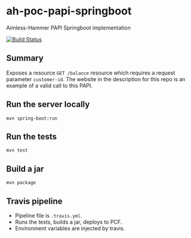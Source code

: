 # ah-poc-papi-springboot
Aimless-Hammer PAPI Springboot implementation

[![Build Status](https://travis-ci.com/zuhlke/ah-poc-papi-springboot.svg?branch=master)](https://travis-ci.com/zuhlke/ah-poc-papi-springboot) 

## Summary

Exposes a resource `GET /balance` resource which requires a request parameter `customer-id`. The website in the description for this repo is an example of a valid call to this PAPI.

## Run the server locally

`mvn spring-boot:run`

## Run the tests

`mvn test`

## Build a jar

`mvn package`

## Travis pipeline

- Pipeline file is `.travis.yml`.
- Runs the tests, builds a jar, deploys to PCF.
- Environment variables are injected by travis.

